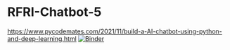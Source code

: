 # RFRI-Chatbot-5
https://www.pycodemates.com/2021/11/build-a-AI-chatbot-using-python-and-deep-learning.html
[![Binder](https://mybinder.org/badge_logo.svg)](https://mybinder.org/v2/gh/0957822/RFRI-Chatbot-5/HEAD)
